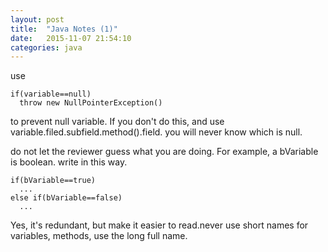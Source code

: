 ```yaml
---
layout: post
title:  "Java Notes (1)"
date:   2015-11-07 21:54:10
categories: java
---
```


use


````
if(variable==null)
  throw new NullPointerException()
````

to prevent null variable. If you don't do this, and use variable.filed.subfield.method().field. you will never know  which is null.


do not let the reviewer guess what you are doing.
For example, a bVariable is boolean. write in this way.

````
if(bVariable==true)
  ...
else if(bVariable==false)
  ...
````

Yes, it's redundant, but make it easier to read.never use short names for variables, methods, use the long full name.



[jekyll]:      http://jekyllrb.com
[jekyll-gh]:   https://github.com/jekyll/jekyll
[jekyll-help]: https://github.com/jekyll/jekyll-help
